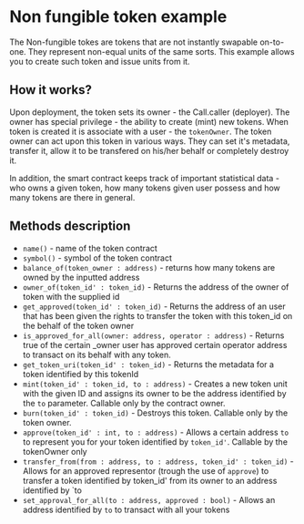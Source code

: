 # Non fungible token example
The Non-fungible tokes are tokens that are not instantly swapable on-to-one. They represent non-equal units of the same sorts. This example allows you to create such token and issue units from it.

## How it works?
Upon deployment, the token sets its owner - the Call.caller (deployer). The owner has special privilege - the ability to create (mint) new tokens. When token is created it is associate with a user - the `tokenOwner`.
The token owner can act upon this token in various ways. They can set it's metadata, transfer it, allow it to be transfered on his/her behalf or completely destroy it.

In addition, the smart contract keeps track of important statistical data - who owns a given token, how many tokens given user possess and how many tokens are there in general.

## Methods description
- `name()` - name of the token contract
- `symbol()` - symbol of the token contract
- `balance_of(token_owner : address)` - returns how many tokens are owned by the inputted address
- `owner_of(token_id' : token_id)` - Returns the address of the owner of token with the supplied id
- `get_approved(token_id' : token_id)` - Returns the address of an user that has been given the rights to transfer the token with this token_id on the behalf of the token owner
- `is_approved_for_all(owner: address, operator : address)` - Returns true of the certain _owner user has approved certain operator address to transact on its behalf with any token.
- `get_token_uri(token_id' : token_id)` - Returns the metadata for a token identified by this tokenId
- `mint(token_id' : token_id, to : address)` - Creates a new token unit with the given ID and assigns its owner to be the address identified by the `to` parameter. Callable only by the contract owner.
- `burn(token_id' : token_id)` - Destroys this token. Callable only by the token owner.
- `approve(token_id' : int, to : address)` - Allows a certain address `to` to represent you for your token identified by `token_id'`. Callable by the tokenOwner only
- `transfer_from(from : address, to : address, token_id' : token_id)` - Allows for an approved representor (trough the use of `approve`) to transfer a token identified by token_id' from its owner to an address identified by `to
- `set_approval_for_all(to : address, approved : bool)` - Allows an address identified by `to` to transact with all your tokens